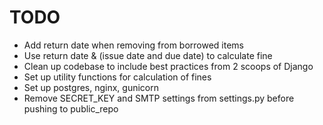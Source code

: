 # TODO

* Add return date when removing from borrowed items
* Use return date & (issue date and due date) to calculate fine
* Clean up codebase to include best practices from 2 scoops of Django
* Set up utility functions for calculation of fines
* Set up postgres, nginx, gunicorn
* Remove SECRET_KEY and SMTP settings from settings.py before pushing to public_repo
